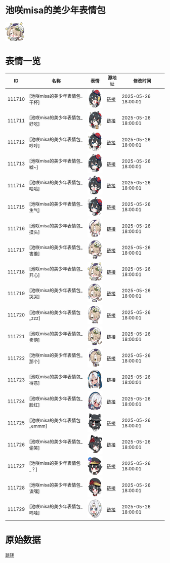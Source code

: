 # 池咲misa的美少年表情包

<img src="./cover.png" height="60" alt="cover" />

# 表情一览

|ID|名称|表情|源地址|修改时间|
|----|----|----|----|----|
|111710|[池咲misa的美少年表情包_干杯]|<img src="./pic/111710_%5B池咲misa的美少年表情包_干杯%5D.png" height="60" alt="干杯"/>|[链接](https://i0.hdslb.com/bfs/garb/b837ca35aa045b037704352294b4a927cffa37c7.png)|2025-05-26 18:00:01|
|111711|[池咲misa的美少年表情包_好吃]|<img src="./pic/111711_%5B池咲misa的美少年表情包_好吃%5D.png" height="60" alt="好吃"/>|[链接](https://i0.hdslb.com/bfs/garb/60610c9e36711b3e8046aefb7f7f404bc2681661.png)|2025-05-26 18:00:01|
|111712|[池咲misa的美少年表情包_哼哼]|<img src="./pic/111712_%5B池咲misa的美少年表情包_哼哼%5D.png" height="60" alt="哼哼"/>|[链接](https://i0.hdslb.com/bfs/garb/e6d67a4b2159577838dfc3c040603bbdb88c229c.png)|2025-05-26 18:00:01|
|111713|[池咲misa的美少年表情包_嘘~]|<img src="./pic/111713_%5B池咲misa的美少年表情包_嘘~%5D.png" height="60" alt="嘘~"/>|[链接](https://i0.hdslb.com/bfs/garb/e9dfa3e77cb422748a1a506d13afb8dee50492f1.png)|2025-05-26 18:00:01|
|111714|[池咲misa的美少年表情包_哈哈]|<img src="./pic/111714_%5B池咲misa的美少年表情包_哈哈%5D.png" height="60" alt="哈哈"/>|[链接](https://i0.hdslb.com/bfs/garb/4b6ada28d425e7e5819ff0e0960de52c82b4df79.png)|2025-05-26 18:00:01|
|111715|[池咲misa的美少年表情包_生气]|<img src="./pic/111715_%5B池咲misa的美少年表情包_生气%5D.png" height="60" alt="生气"/>|[链接](https://i0.hdslb.com/bfs/garb/829fb0590974527cf529e76829ca7db3dfca1a79.png)|2025-05-26 18:00:01|
|111716|[池咲misa的美少年表情包_摸头]|<img src="./pic/111716_%5B池咲misa的美少年表情包_摸头%5D.png" height="60" alt="摸头"/>|[链接](https://i0.hdslb.com/bfs/garb/678edef1761af2c02d1cfe63a3c030be89885865.png)|2025-05-26 18:00:01|
|111717|[池咲misa的美少年表情包_害羞]|<img src="./pic/111717_%5B池咲misa的美少年表情包_害羞%5D.png" height="60" alt="害羞"/>|[链接](https://i0.hdslb.com/bfs/garb/4f80f619c49f67bf5d358d22e9c77210e1baf5d3.png)|2025-05-26 18:00:01|
|111718|[池咲misa的美少年表情包_开心]|<img src="./pic/111718_%5B池咲misa的美少年表情包_开心%5D.png" height="60" alt="开心"/>|[链接](https://i0.hdslb.com/bfs/garb/6a1245f08e9e27c1341acb3a392357fd5776d506.png)|2025-05-26 18:00:01|
|111719|[池咲misa的美少年表情包_哭哭]|<img src="./pic/111719_%5B池咲misa的美少年表情包_哭哭%5D.png" height="60" alt="哭哭"/>|[链接](https://i0.hdslb.com/bfs/garb/ba5f04421552a95670249617a51de4578cdcd677.png)|2025-05-26 18:00:01|
|111720|[池咲misa的美少年表情包_zzz]|<img src="./pic/111720_%5B池咲misa的美少年表情包_zzz%5D.png" height="60" alt="zzz"/>|[链接](https://i0.hdslb.com/bfs/garb/ef2ad9f2f4b34334de90d54bc53b4f68d8b65d9e.png)|2025-05-26 18:00:01|
|111721|[池咲misa的美少年表情包_卖萌]|<img src="./pic/111721_%5B池咲misa的美少年表情包_卖萌%5D.png" height="60" alt="卖萌"/>|[链接](https://i0.hdslb.com/bfs/garb/07c9fc3e258a4b03c57142020bcef2d2a961e7d3.png)|2025-05-26 18:00:01|
|111722|[池咲misa的美少年表情包_那个]|<img src="./pic/111722_%5B池咲misa的美少年表情包_那个%5D.png" height="60" alt="那个"/>|[链接](https://i0.hdslb.com/bfs/garb/fce87f1d8f2cd9cd18efd971ebdf6a34f71545ab.png)|2025-05-26 18:00:01|
|111723|[池咲misa的美少年表情包_得意]|<img src="./pic/111723_%5B池咲misa的美少年表情包_得意%5D.png" height="60" alt="得意"/>|[链接](https://i0.hdslb.com/bfs/garb/40b7afc2e076a6da7778fde7080ba10e46f0a663.png)|2025-05-26 18:00:01|
|111724|[池咲misa的美少年表情包_脸红]|<img src="./pic/111724_%5B池咲misa的美少年表情包_脸红%5D.png" height="60" alt="脸红"/>|[链接](https://i0.hdslb.com/bfs/garb/645e0179bf500ce72256f3db438e5b6ae24dd0c0.png)|2025-05-26 18:00:01|
|111725|[池咲misa的美少年表情包_emmm]|<img src="./pic/111725_%5B池咲misa的美少年表情包_emmm%5D.png" height="60" alt="emmm"/>|[链接](https://i0.hdslb.com/bfs/garb/0cba8e84dfe30694330faae7b678f992fb0cab04.png)|2025-05-26 18:00:01|
|111726|[池咲misa的美少年表情包_偷笑]|<img src="./pic/111726_%5B池咲misa的美少年表情包_偷笑%5D.png" height="60" alt="偷笑"/>|[链接](https://i0.hdslb.com/bfs/garb/a1ef7ae942d8aebfd6afedc1e6fdd29db91da567.png)|2025-05-26 18:00:01|
|111727|[池咲misa的美少年表情包_？]|<img src="./pic/111727_%5B池咲misa的美少年表情包_？%5D.png" height="60" alt="？"/>|[链接](https://i0.hdslb.com/bfs/garb/4a2abf28426edd01ac357575c9700e59f9a62f0a.png)|2025-05-26 18:00:01|
|111728|[池咲misa的美少年表情包_诶嘿]|<img src="./pic/111728_%5B池咲misa的美少年表情包_诶嘿%5D.png" height="60" alt="诶嘿"/>|[链接](https://i0.hdslb.com/bfs/garb/93459e10d28e87e63f5de64404101e60c3387cce.png)|2025-05-26 18:00:01|
|111729|[池咲misa的美少年表情包_呜哇]|<img src="./pic/111729_%5B池咲misa的美少年表情包_呜哇%5D.png" height="60" alt="呜哇"/>|[链接](https://i0.hdslb.com/bfs/garb/603f3847e26dd4742ddda7d5f795929ecc1a1593.png)|2025-05-26 18:00:01|

# 原始数据

[跳转](./raw.json)

